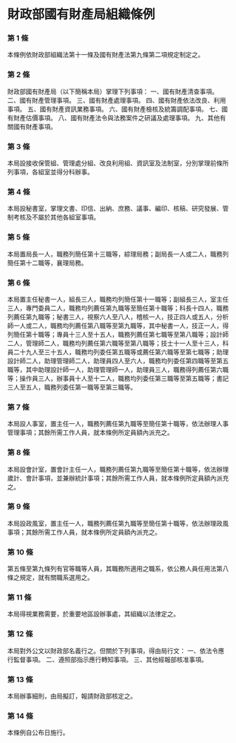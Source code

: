 # 財政部國有財產局組織條例

### 第 1 條

本條例依財政部組織法第十一條及國有財產法第九條第二項規定制定之。

### 第 2 條

財政部國有財產局（以下簡稱本局）掌理下列事項：
一、國有財產清查事項。
二、國有財產管理事項。
三、國有財產處理事項。
四、國有財產依法改良、利用事項。
五、國有財產資訊業務事項。
六、國有財產檢核及統籌調配事項。
七、國有財產估價事項。
八、國有財產法令與法務案件之研議及處理事項。
九、其他有關國有財產事項。

### 第 3 條

本局設接收保管組、管理處分組、改良利用組、資訊室及法制室，分別掌理前條所列事項，各組室並得分科辦事。

### 第 4 條

本局設秘書室，掌理文書、印信、出納、庶務、議事、編印、核稿、研究發展、管制考核及不屬於其他各組室事項。

### 第 5 條

本局置局長一人，職務列簡任第十三職等，綜理局務；副局長一人或二人，職務列簡任第十二職等，襄理局務。

### 第 6 條

本局置主任秘書一人，組長三人，職務均列簡任第十一職等；副組長三人，室主任三人，專門委員二人，職務均列薦任第九職等至簡任第十職等；科長十四人，職務列薦任第九職等；秘書三人，視察六人至八人，稽核一人，技正四人或五人，分析師一人或二人，職務均列薦任第八職等至第九職等，其中秘書一人，技正一人，得列簡任第十職等；專員十三人至十五人，職務列薦任第七職等至第八職等；設計師二人，管理師二人，職務均列薦任第六職等至第八職等；技士十一人至十三人，科員二十九人至三十五人，職務均列委任第五職等或薦任第六職等至第七職等；助理設計師二人，助理管理師二人，助理員四人至六人，職務均列委任第四職等至第五職等，其中助理設計師一人，助理管理師一人，助理員三人，職務得列薦任第六職等；操作員三人，辦事員十人至十二人，職務均列委任第三職等至第五職等；書記三人至五人，職務列委任第一職等至第三職等。

### 第 7 條

本局設人事室，置主任一人，職務列薦任第九職等至簡任第十職等，依法辦理人事管理事項；其餘所需工作人員，就本條例所定員額內派充之。

### 第 8 條

本局設會計室，置會計主任一人，職務列薦任第九職等至簡任第十職等，依法辦理歲計、會計事項，並兼辦統計事項；其餘所需工作人員，就本條例所定員額內派充之。

### 第 9 條

本局設政風室，置主任一人，職務列薦任第九職等至簡任第十職等，依法辦理政風事項；其餘所需工作人員，就本條例所定員額內派充之。

### 第 10 條

第五條至第九條列有官等職等人員，其職務所適用之職系，依公務人員任用法第八條之規定，就有關職系選用之。

### 第 11 條

本局得視業務需要，於重要地區設辦事處，其組織以法律定之。

### 第 12 條

本局對外公文以財政部名義行之。但關於下列事項，得由局行文：
一、依法令應行監督事項。
二、遵照部指示應行轉知事項。
三、其他經報部核准事項。

### 第 13 條

本局辦事細則，由局擬訂，報請財政部核定之。

### 第 14 條

本條例自公布日施行。
